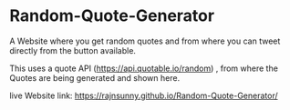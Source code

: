 # Random-Quote-Generator
A Website where you get random quotes and from where you can tweet directly from the button available.

This uses a quote API (https://api.quotable.io/random) , from where the Quotes are being generated and shown here.

live Website link: https://rajnsunny.github.io/Random-Quote-Generator/
